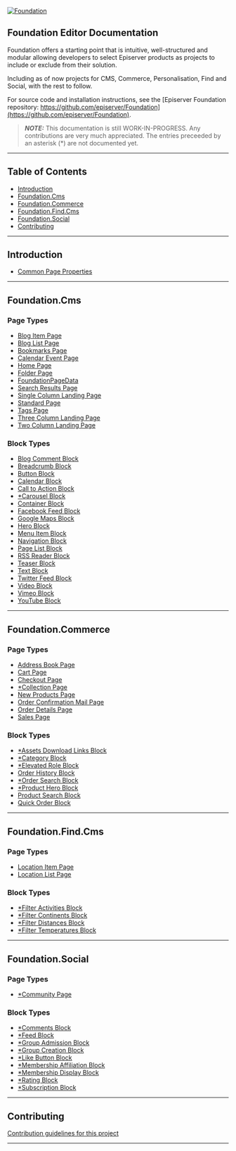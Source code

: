 <a href="https://github.com/episerver/Foundation"><img src="http://ux.episerver.com/images/logo.png" title="Foundation" alt="Foundation"></a>

## Foundation Editor Documentation

Foundation offers a starting point that is intuitive, well-structured and modular allowing developers to select Episerver products as projects to include or exclude from their solution. 

Including as of now projects for CMS, Commerce, Personalisation, Find and Social, with the rest to follow.

For source code and installation instructions, see the [Episerver Foundation repository: https://github.com/episerver/Foundation](https://github.com/episerver/Foundation).

> **_NOTE:_**  This documentation is still WORK-IN-PROGRESS. Any contributions are very much appreciated. The entries preceeded by an asterisk (*) are not documented yet.

---

## Table of Contents

<!--- [Foundation Editor Documentation](#foundation-editor-documentation)
- [Table of Contents](#table-of-contents)-->
- [Introduction](#introduction)
- [Foundation.Cms](#foundationcms)
- [Foundation.Commerce](#foundationcommerce)
- [Foundation.Find.Cms](#foundationfindcms)
- [Foundation.Social](#foundationsocial)
- [Contributing](#contributing)
<!-- [Foundation.Cms.Personalization](#foundationcmspersonalization)-->
<!--- [Foundation.Commerce.Personalization](#foundationcommercepersonalization)-->
<!--- [Foundation.Find.Commerce](#foundationfindcommerce)-->

<!--- [Foundation.Campaign](#foundationcampaign)
- [Foundation.Demo](#foundationdemo) -->


---

## Introduction

- [Common Page Properties](Common%20Page%20Properties.md)

---

## Foundation.Cms

### Page Types

- [Blog Item Page](Foundation.Cms/Page%20Types/Blog%20Item%20Page.md)
- [Blog List Page](Foundation.Cms/Page%20Types/Blog%20List%20Page.md)
- [Bookmarks Page](Foundation.Cms/Page%20Types/Bookmarks%20Page.md)
- [Calendar Event Page](Foundation.Cms/Page%20Types/Calendar%20Event%20Page.md)
- [Home Page](Foundation.Cms/Page%20Types/Home%20Page.md)
- [Folder Page](Foundation.Cms/Page%20Types/Folder%20Page.md)
- [FoundationPageData](Foundation.Cms/Page%20Types/Foundation%20Page%20Data.md)
- [Search Results Page](Foundation.Cms/Page%20Types/Search%20Results%20Page.md)
- [Single Column Landing Page](Foundation.Cms/Page%20Types/Single%20Column%20Landing%20Page.md)
- [Standard Page](Foundation.Cms/Page%20Types/Standard%20Page.md)
- [Tags Page](Foundation.Cms/Page%20Types/Tags%20Page.md)
- [Three Column Landing Page](Foundation.Cms/Page%20Types/Three%20Column%20Landing%20Page.md)
- [Two Column Landing Page](Foundation.Cms/Page%20Types/Two%20Column%20Landing%20Page.md)
<!-- - [*Cms Home Page](Foundation.Cms/Page%20Types/Cms%20Home%20Page.md) -->

<!-- - [*Mail Base Page](Foundation.Cms/Page%20Types/Mail%20Base%20Page.md) -->
<!-- - [*Profile Page](Foundation.Cms/Page%20Types/Profile%20Base%20Page.md) -->
<!-- - [*Reset Password Mail Page](Foundation.Cms/Page%20Types/Reset%20Password%20Mail%20Page.md) -->
<!-- - [Reset Password Page](Foundation.Cms/Page%20Types/Reset%20Password%20Page.md) -->


### Block Types

- [Blog Comment Block](Foundation.Cms/Block%20Types/Blog%20Comment%20Block.md)
- [Breadcrumb Block](Foundation.Cms/Block%20Types/Breadcrumb%20Block.md)
- [Button Block](Foundation.Cms/Block%20Types/Button%20Block.md)
- [Calendar Block](Foundation.Cms/Block%20Types/Calendar%20Block.md)
- [Call to Action Block](Foundation.Cms/Block%20Types/Call%20To%20Action%20Block.md)
- [*Carousel Block](Foundation.Cms/Block%20Types/Carousel%20Block.md)
- [Container Block](Foundation.Cms/Block%20Types/Container%20Block.md)
- [Facebook Feed Block](Foundation.Cms/Block%20Types/Facebook%20Feed%20Block.md)
- [Google Maps Block](Foundation.Cms/Block%20Types/Google%20Maps%20Block.md)
- [Hero Block](Foundation.Cms/Block%20Types/Hero%20Block.md)
- [Menu Item Block](Foundation.Cms/Block%20Types/Menu%20Item%20Block.md)
- [Navigation Block](Foundation.Cms/Block%20Types/Navigation%20Block.md)
- [Page List Block](Foundation.Cms/Block%20Types/Page%20List%20Block.md)
- [RSS Reader Block](Foundation.Cms/Block%20Types/RSS%20Reader%20Block.md)
- [Teaser Block](Foundation.Cms/Block%20Types/Teaser%20Block.md)
- [Text Block](Foundation.Cms/Block%20Types/Text%20Block.md)
- [Twitter Feed Block](Foundation.Cms/Block%20Types/Twitter%20Feed%20Block.md)
- [Video Block](Foundation.Cms/Block%20Types/Video%20Block.md)
- [Vimeo Block](Foundation.Cms/Block%20Types/Vimeo%20Block.md)
- [YouTube Block](Foundation.Cms/Block%20Types/YouTube%20Block.md)
<!-- - [FoundationBlockData](Foundation.Cms/Block%20Types/Foundation%20Block%20Data.md) -->
<!-- - [Recent Page Category Recommendation Block](Foundation.Cms/Block%20Types/Recent%20Page%20Category%20Recommendation%20Block.md) -->


<!-- ### Other Information -->

---

<!-- ## Foundation.Cms.Personalization

### Page Types

### Block Types


### Other Information

--- -->

## Foundation.Commerce

### Page Types
- [Address Book Page](Foundation.Commerce/Page%20Types/Address%20Book%20Page.md)
- [Cart Page](Foundation.Commerce/Page%20Types/Cart%20Page.md) 
- [Checkout Page](Foundation.Commerce/Page%20Types/Checkout%20Page.md)
- [*Collection Page](Foundation.Commerce/Page%20Types/Collection%20Page.md)
- [New Products Page](Foundation.Commerce/Page%20Types/New%20Products%20Page.md)
- [Order Confirmation Mail Page](Foundation.Commerce/Page%20Types/Order%20Confirmation%20Mail%20Page.md)
- [Order Details Page](Foundation.Commerce/Page%20Types/Order%20Details%20Page.md)
- [Sales Page](Foundation.Commerce/Page%20Types/Sales%20Page.md)
<!-- - [*Base Inclusion Exclusion Page](Foundation.Commerce/Page%20Types/Base%20Inclusion%20Exclusion%20Page.md) -->
<!-- - [*Budgeting Page](Foundation.Commerce/Page%20Types/Budgeting%20Page.md)j -->
<!-- - [*Commerce Home Page](Foundation.Commerce/Page%20Types/Commerce%20Home%20Page.md) -->
<!-- - [*Credit Card Page](Foundation.Commerce/Page%20Types/Credict%20Card%20Page.md) -->
<!-- - [*Gift Card Page](Foundation.Commerce/Page%20Types/Credict%20Card%20Page.md) -->
<!-- - [*Order Confirmation Page](Foundation.Commerce/Page%20Types/Order%20Confirmation%20Page.md) -->
<!-- - [*Order History Page](Foundation.Commerce/Page%20Types/Order%History%20Page.md) -->
<!-- - [*Order Pads Page](Foundation.Commerce/Page%20Types/Order%Pads%20Page.md) -->
<!-- - [*Orders Page](Foundation.Commerce/Page%20Types/Orders%Page.md)-->
<!-- - [*Organization Page](Foundation.Commerce/Page%20Types/Organization%20Page.md)-->
<!-- - [*Quick Order Page](Foundation.Commerce/Page%20Types/Quick%20Order%20Page.md) -->

<!-- - [*Sales Rep Page](Foundation.Commerce/Page%20Types/Sales%20Rep%20Page.md) -->
<!-- - [*Shared Cart Page](Foundation.Commerce/Page%20Types/Shared%20Cart%20Page.md) -->
<!-- - [Store Page](Foundation.Commerce/Page%20Types/Store%20Page.md) -->
<!-- - [*Sub-Organization Page](Foundation.Commerce/Page%20Types/Sub-Organization%20Page.md) -->
<!-- - [*Subscription Details Page](Foundation.Commerce/Page%20Types/Subscription%20Details%20Page.md) -->
<!-- - [Subscription History Page](Foundation.Commerce/Page%20Types/Subscription%20History%20Page.md) -->
<!-- - [*Users Page](Foundation.Commerce/Page%20Types/Users%20Page.md) -->
<!-- - [*Wish List Page](Foundation.Commerce/Page%20Types/Wish%20List%20Page.md) -->

### Block Types
- [*Assets Download Links Block](Foundation.Commerce/Block%20Types/Assets%20Download%20Links%20Block.md)
- [*Category Block](Foundation.Commerce/Block%20Types/Category%20Block.md)
- [*Elevated Role Block](Foundation.Commerce/Block%20Types/Elevated%20Role%20Block.md)
- [Order History Block](Foundation.Commerce/Block%20Types/Order%20History%20Block.md)
- [*Order Search Block](Foundation.Commerce/Block%20Types/Order%20Search%20Block.md)
- [*Product Hero Block](Foundation.Commerce/Block%20Types/Product%20Hero%20Block.md)
- [Product Search Block](Foundation.Commerce/Block%20Types/Product%20Search%20Block.md)
- [Quick Order Block](Foundation.Commerce/Block%20Types/Quick%20Order%20Block.md)

<!-- ### Other Information -->

---

<!--## Foundation.Commerce.Personalization

### Page Types

### Block Types

### Other Information

--- -->

## Foundation.Find.Cms

### Page Types
- [Location Item Page](Foundation.Find.Cms/Page%20Types/Location%20Item%20Page.md)
- [Location List Page](Foundation.Find.Cms/Page%20Types/Location%20List%20Page.md)

### Block Types
- [*Filter Activities Block](Foundation.Find.Cms/Block%20Types/Filter%20Activities%20Block.md)
- [*Filter Continents Block](Foundation.Find.Cms/Block%20Types/Filter%20Continents%20Block.md)
- [*Filter Distances Block](Foundation.Find.Cms/Block%20Types/Filter%20Distances%20Block.md)
- [*Filter Temperatures Block](Foundation.Find.Cms/Block%20Types/Filter%20Temperatures%20Block.md)

<!-- ### Other Information -->

---

<!-- ## Foundation.Find.Commerce

### Page Types

### Block Types

### Other Information

--- -->

## Foundation.Social

### Page Types

- [*Community Page](Foundation.Social/Page%20Types/Community%20Page.md)
<!-- - [*Social Profile Page](Foundation.Social/Page%20Types/Social%20Profile%20Page.md) -->


### Block Types
- [*Comments Block](Foundation.Social/Block%20Types/Comments%20Block.md)
- [*Feed Block](Foundation.Social/Block%20Types/Feed%20Block.md)
- [*Group Admission Block](Foundation.Social/Block%20Types/Group%20Admission%20Block.md)
- [*Group Creation Block](Foundation.Social/Block%20Types/Group%20Creation%20Block.md)
- [*Like Button Block](Foundation.Social/Block%20Types/Like%20Button%20Block.md)
- [*Membership Affiliation Block](Foundation.Social/Block%20Types/Membership%20Affiliation%20Block.md)
- [*Membership Display Block](Foundation.Social/Block%20Types/Membership%20Display%20Block.md)
- [*Rating Block](Foundation.Social/Block%20Types/Rating%20Block.md)
- [*Subscription Block](Foundation.Social/Block%20Types/Subscription%20Block.md)



<!-- ### Other Information -->

---

<!-- ## Foundation.Campaign

### Page Types

### Block Types

### Other Information

---

## Foundation.Demo

### Page Types

### Block Types

### Other Information

--- -->

## Contributing
[Contribution guidelines for this project](docs/CONTRIBUTING.md)

---
